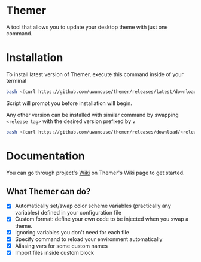 # Themer 
A tool that allows you to update your desktop theme with just one command.

# Installation

To install latest version of Themer, execute this command inside of your terminal
```bash
bash <(curl https://github.com/uwumouse/themer/releases/latest/download/install.sh -L -s)
```
Script will prompt you before installation will begin.

Any other version can be installed with similar command by swapping `<release tag>` with the desired version prefixed by `v`
```bash
bash <(curl https://github.com/uwumouse/themer/releases/download/<release tag>/install.sh -L -s)
```

# Documentation
You can go through project's [Wiki](https://github.com/uwumouse/themer/wiki) on Themer's Wiki page to get started.

## What Themer can do?
- [X] Automatically set/swap color scheme variables (practically any variables) defined in your configuration file
- [X] Custom format: define your own code to be injected when you swap a theme.
- [X] Ignoring variables you don't need for each file
- [X] Specify command to reload your environment automatically
- [X] Aliasing vars for some custom names 
- [X] Import files inside custom block
